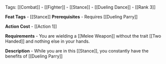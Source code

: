Tags: [[Combat]] - [[Fighter]] - [[Stance]] - [[Dueling Dance]] - [[Rank 3]]

**Feat Tags** - [[Stance]]
**Prerequisites** - Requires [[Dueling Parry]]

**Action Cost** - [[Action 1]]

**Requirements** - You are wielding a [[Melee Weapon]] without the trait [[Two Handed]] and nothing else in your hands.

**Description** - While you are in this [[Stance]], you constantly have the benefits of [[Dueling Parry]]